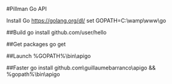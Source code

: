 #Pillman Go API

Install Go
https://golang.org/dl/
set GOPATH=C:\wamp\www\go

##Build
	go install github.com/user/hello

##Get packages
	go get

##Launch
	%GOPATH%\bin\apigo

##Faster
	go install github.com\guillaumebarranco\apigo && %gopath%\bin\apigo
